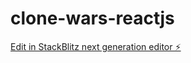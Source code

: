 # clone-wars-reactjs

[Edit in StackBlitz next generation editor ⚡️](https://stackblitz.com/~/github.com/mitegvg/clone-wars-reactjs)